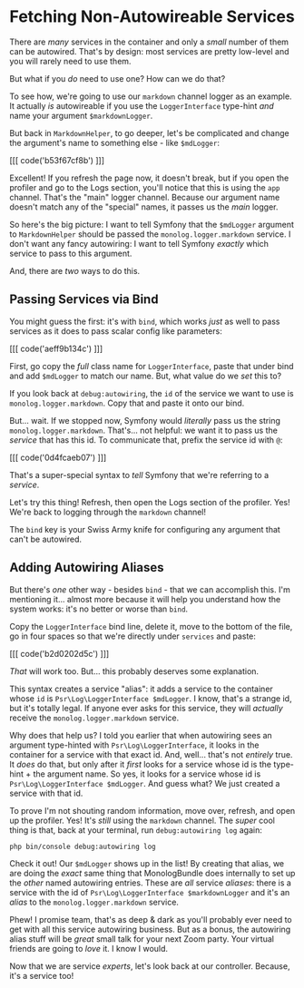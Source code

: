 # Fetching Non-Autowireable Services

There are *many* services in the container and only a *small* number of them can
be autowired. That's by design: most services are pretty low-level and you will
rarely need to use them.

But what if you *do* need to use one? How can we do that?

To see how, we're going to use our `markdown` channel logger as an example. It
actually *is* autowireable if you use the `LoggerInterface` type-hint *and* name
your argument `$markdownLogger`.

But back in `MarkdownHelper`, to go deeper, let's be complicated and change the
argument's name to something else - like `$mdLogger`:

[[[ code('b53f67cf8b') ]]]

Excellent! If you refresh the page now, it doesn't break, but if you open the
profiler and go to the Logs section, you'll notice that this is using the `app`
channel. That's the "main" logger channel. Because our argument name doesn't match
any of the "special" names, it passes us the *main* logger.

So here's the big picture: I want to tell Symfony that the `$mdLogger` argument
to `MarkdownHelper` should be passed the `monolog.logger.markdown` service. I
don't want any fancy autowiring: I want to tell Symfony *exactly* which service
to pass to this argument.

And, there are *two* ways to do this.

## Passing Services via Bind

You might guess the first: it's with `bind`, which works *just* as well to pass
services as it does to pass scalar config like parameters:

[[[ code('aeff9b134c') ]]]

First, go copy the *full* class name for `LoggerInterface`, paste that under bind
and add `$mdLogger` to match our name. But, what value do we *set* this to?

If you look back at `debug:autowiring`, the `id` of the service we want to use is
`monolog.logger.markdown`. Copy that and paste it onto our bind.

But... wait. If we stopped now, Symfony would *literally* pass us the string
`monolog.logger.markdown`. That's... not helpful: we want it to pass us the
*service* that has this id. To communicate that, prefix the service id with `@`:

[[[ code('0d4fcaeb07') ]]]

That's a super-special syntax to *tell* Symfony that we're referring to a *service*.

Let's try this thing! Refresh, then open the Logs section of the profiler. Yes!
We're back to logging through the `markdown` channel!

The `bind` key is your Swiss Army knife for configuring any argument that can't
be autowired.

## Adding Autowiring Aliases

But there's *one* other way - besides `bind` - that we can accomplish this.
I'm mentioning it... almost more because it will help you understand how
the system works: it's no better or worse than `bind`.

Copy the `LoggerInterface` bind line, delete it, move to the bottom of the file,
go in four spaces so that we're directly under `services` and paste:

[[[ code('b2d0202d5c') ]]]

*That* will work too. But... this probably deserves some explanation.

This syntax creates a service "alias": it adds a service to the container whose
`id` is `Psr\Log\LoggerInterface $mdLogger`. I know, that's a strange id, but it's
totally legal. If anyone ever asks for this service, they will *actually* receive
the `monolog.logger.markdown` service.

Why does that help us? I told you earlier that when autowiring sees an argument
type-hinted with `Psr\Log\LoggerInterface`, it looks in the container for a service
with that exact id. And, well... that's not *entirely* true. It *does* do that,
but only after it *first* looks for a service whose id is the type-hint + the
argument name. So yes, it looks for a service whose id is
`Psr\Log\LoggerInterface $mdLogger`. And guess what? We just created a service
with that id.

To prove I'm not shouting random information, move over, refresh, and open up
the profiler. Yes! It's *still* using the `markdown` channel. The *super* cool thing
is that, back at your terminal, run `debug:autowiring log` again:

```terminal-silent
php bin/console debug:autowiring log
```

Check it out! Our `$mdLogger` shows up in the list! By creating that alias, we
are doing the *exact* same thing that MonologBundle does internally to set up
the *other* named autowiring entries. These are *all* service *aliases*: there is
a service with the id of `Psr\Log\LoggerInterface $markdownLogger` and it's an
*alias* to the `monolog.logger.markdown` service.

Phew! I promise team, that's as deep & dark as you'll probably ever need to get
with all this service autowiring business. But as a bonus, the autowiring alias
stuff will be *great* small talk for your next Zoom party. Your virtual friends
are going to *love* it. I know I would.

Now that we are service *experts*, let's look back at our controller. Because,
it's a service too!
